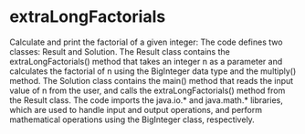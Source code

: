 # extraLongFactorials
Calculate and print the factorial of a given integer:
The code defines two classes: Result and Solution. The Result class contains the extraLongFactorials() method that takes an integer n as a parameter and calculates the factorial of n using the BigInteger data type and the multiply() method. The Solution class contains the main() method that reads the input value of n from the user, and calls the extraLongFactorials() method from the Result class.
The code imports the java.io.* and java.math.* libraries, which are used to handle input and output operations, and perform mathematical operations using the BigInteger class, respectively.
